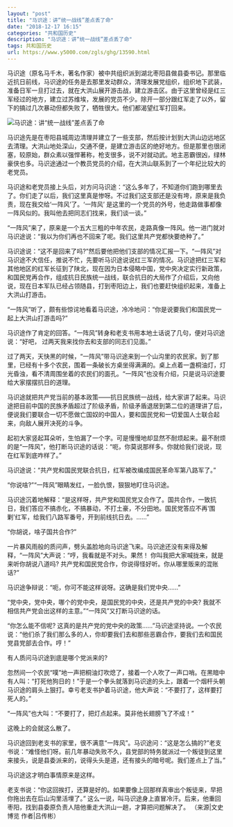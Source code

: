 ```yaml
---
layout: "post"
title: "马识途：讲“统一战线”差点丢了命"
date: "2018-12-17 16:15"
categories: "共和国历史"
description: "马识途：讲“统一战线”差点丢了命"
tags: 共和国历史
url: https://www.y5000.com/zgls/ghg/13590.html
---
```






马识途（原名马千木，著名作家）被中共组织派到湖北枣阳县做县委书记。那里临近抗日前线，马识途的任务是去那里发动群众，清理发展党组织，组织地下武装，准备日军一旦打过去，就在大洪山展开游击战，建立游击区。由于这里曾经是红三军经过的地方，建立过苏维埃，发展的党员不少。除开一部分跟红军走了以外，留下的搞过几次暴动但都失败了，牺牲很大。他们都渴望红军打回来。

![马识途：讲“统一战线”差点丢了命](/uploads/allimg/170215/6-1F21513520b04.JPG)

马识途先是在枣阳县城周边清理并建立了一些支部，然后按计划到大洪山边远地区去清理。大洪山地处深山，交通不便，是建立游击区的绝好地方。但是那里也很闭塞，较原始，群众素以强悍著称，枪支很多，说不对就动武。地主恶霸很凶，绿林豪侠也多。马识途通过一个教员党员的介绍，在大洪山联系到了一个年纪比较大的老党员。

马识途和老党员接上头后，对方问马识途：“这么多年了，不知道你们跑到哪里去了。你们走了以后，我们这里真是惨呀。不过我们这支部还是没有垮，原来是我负责，现在我交给‘一阵风’了。‘一阵风’
是这里的一个党员的外号，他走路做事都像一阵风似的。我叫他去把同志们找来，我们谈一谈。”

“一阵风”来了，原来是一个五大三粗的中年农民，走路真像一阵风。他一进门就对马识途说：“我以为你们再也不回来了呢。我们这里共产党都快要绝种了。”

马识途说：“这不是回来了吗?”然后要他把他们支部的情况汇报一下。“一阵风”对马识途不大信任，推说不忙，先要听马识途说说红三军的情况。马识途把红三军和其他地区的红军长征到了陕北，现在因为日本侵略中国，党中央决定实行新政策，和国民党再合作，组成抗日民族统一战线，联合抗日的大局作了介绍后，又向他说，现在日本军队已经占领随县，打到枣阳边上，我们也要赶快组织起来，准备上大洪山打游击。

“一阵风”听了，颇有些惊诧地看着马识途，冷冷地问：“你是说要我们和国民党一起上大洪山打游击吗?”

马识途作了肯定的回答。“一阵风”转身和老支书用本地土话说了几句，便对马识途说：“好吧， 过两天我来找你去和支部的同志们见面。”

过了两天，天快黑的时候，“一阵风”带马识途来到一个山沟里的农民家。到了那里，已经有十多个农民，围着一条破长方桌坐得满满的。桌上点着一盏桐油灯，灯光昏浊，看不清周围坐着的农民们的面孔。“一阵风”也没有介绍，只是说马识途要给大家摆摆抗日的道理。

马识途就把共产党当前的基本政策——抗日民族统一战线，给大家讲了起来。马识途把目前中国的民族矛盾超过了阶级矛盾，阶级矛盾退居到第二位的道理讲了后，便说我们要联合一切不愿做亡国奴的中国人，要和国民党和一切爱国人士联合起来，向敌人展开决死的斗争。

起初大家竖起耳朵听，生怕漏了一个字。可是慢慢地却显然不耐烦起来。最不耐烦的是“一阵风”，他打断马识途的话说：“呃，你莫说那样多。你就给我们说说，现在红军到底咋样了。”

马识途说：“共产党和国民党联合抗日，红军被改编成国民革命军第八路军了。”

“你说啥?”“一阵风”眼睛发红，一脸仇恨，狠狠地盯住马识途。

马识途沉着地解释：“是这样呀，共产党和国民党又合作了。国共合作，一致抗日，我们答应不搞赤化，不搞暴动，不打土豪，不分田地。国民党答应不再‘围剿’红军，给我们八路军番号，开到前线抗日去。……”

“你胡说，啥子国共合作?”

一片暴风雨般的质问声，劈头盖脸地向马识途飞来。马识途还没有来得及解释，“一阵风”大声说：“哼，我看就是不对头。果然！
你叫我把大家喊拢来，就是来听你胡说八道吗? 共产党和国民党合作，你说得怪好听。你从哪里贩来的混账话?”

马识途争辩说：“呃，你可不能这样说呀。这确是我们党中央……”

“党中央，党中央，哪个的党中央，是国民党的中央，还是共产党的中央? 我就不相信共产党会出这样的主意。”“一阵风”又打断马识途的话。

“你怎么能不信呢?
这真的是共产党的党中央的政策……”马识途坚持说。一个农民说：“他们杀了我们那么多的人，你却要我们去和那些恶霸合作，要我们去和国民党县党部去合作。哼！”

有人质问马识途到底是哪个党派来的?

忽然间一个农民“噗”地一声把桐油灯吹熄了，接着一个人吹了一声口哨。在黑暗中有人叫：“打死他狗日的！”于是一个拳头就落到马识途的头上，跟着一个烟杆头朝马识途的肩头上狠打。幸亏老支书护着马识途，他大声说：“不要打了，这样要打死人的。”

“一阵风”也大叫：“不要打了，把灯点起来。莫非他长翅膀飞了不成！”

这晚上的会就这么散了。

马识途回到老支书的家里，很不满意“一阵风”。马识途问：“这是怎么搞的?”老支书说：“难怪他们呀。前几年暴动失败不久，县党部的特务就派过一个叛徒到这里来接头，说是县委派来的，说得头头是道，还有接头的暗号呢。我们差点上了当。”

马识途这才明白事情原来是这样。

老支书说：“你这回挨打，还算是好的。如果要像上回那样真审出个叛徒来，早把你拖出去在后山沟里活埋了。”
这么一说，叫马识途身上直冒冷汗。后来，他重回枣阳，找到县委原负责人陪他重走大洪山一趟，才算把问题解决了。 （来源|文史博览 作者|吕传彬）
